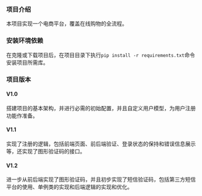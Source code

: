 ### 项目介绍
本项目实现一个电商平台，覆盖在线购物的全流程。

### 安装环境依赖
在克隆或下载项目后，在项目目录下执行`pip install -r requirements.txt`命令安装项目所需库。

### 项目版本
#### V1.0
搭建项目的基本架构，并进行必需的初始配置，并且自定义用户模型，为用户注册功能作准备。

#### V1.1
实现了注册的逻辑，包括前端页面、前后端验证、登录状态的保持和错误信息展示等，还实现了图形验证码的接口。

#### V1.2
进一步从前后端实现了图形验证码，并且初步实现了短信验证码，包括第三方短信平台的使用、单例类的实现和后端逻辑的实现和优化。
